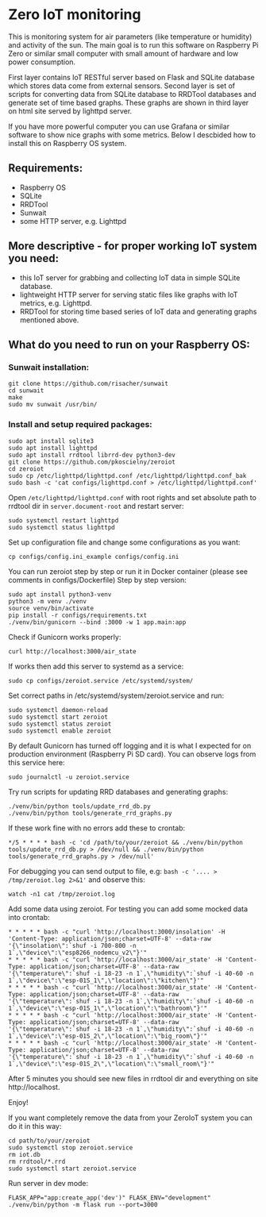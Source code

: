 # Zero IoT monitoring

This is monitoring system for air parameters (like temperature or humidity) and activity of the sun.
The main goal is to run this software on Raspberry Pi Zero or similar small computer with small amount of hardware and low power consumption.

First layer contains IoT RESTful server based on Flask and SQLite database which stores data come from external sensors.
Second layer is set of scripts for converting data from SQLite database to RRDTool databases and generate set of time based graphs.
These graphs are shown in third layer on html site served by lighttpd server.

If you have more powerful computer you can use Grafana or similar software to show nice graphs with some metrics.
Below I descbided how to install this on Raspberry OS system.

## Requirements:
- Raspberry OS 
- SQLite
- RRDTool
- Sunwait
- some HTTP server, e.g. Lighttpd

## More descriptive - for proper working IoT system you need:
- this IoT server for grabbing and collecting IoT data in simple SQLite database.
- lightweight HTTP server for serving static files like graphs with IoT metrics, e.g. Lighttpd.
- RRDTool for storing time based series of IoT data and generating graphs mentioned above.

## What do you need to run on your Raspberry OS:

### Sunwait installation:
```
git clone https://github.com/risacher/sunwait
cd sunwait
make
sudo mv sunwait /usr/bin/
```

### Install and setup required packages:
```
sudo apt install sqlite3
sudo apt install lighttpd
sudo apt install rrdtool librrd-dev python3-dev
git clone https://github.com/pkoscielny/zeroiot
cd zeroiot
sudo cp /etc/lighttpd/lighttpd.conf /etc/lighttpd/lighttpd.conf_bak
sudo bash -c 'cat configs/lighttpd.conf > /etc/lighttpd/lighttpd.conf'
```

Open `/etc/lighttpd/lighttpd.conf` with root rights and set absolute path to rrdtool dir in `server.document-root` and restart server:
```
sudo systemctl restart lighttpd
sudo systemctl status lighttpd
```

Set up configuration file and change some configurations as you want:
```
cp configs/config.ini_example configs/config.ini 
```
  
You can run zeroiot step by step or run it in Docker container (please see comments in configs/Dockerfile)
Step by step version:
```
sudo apt install python3-venv
python3 -m venv ./venv
source venv/bin/activate
pip install -r configs/requirements.txt
./venv/bin/gunicorn --bind :3000 -w 1 app.main:app
```

Check if Gunicorn works properly:
```
curl http://localhost:3000/air_state
```

If works then add this server to systemd as a service:
```
sudo cp configs/zeroiot.service /etc/systemd/system/ 
```

Set correct paths in /etc/systemd/system/zeroiot.service and run:
```
sudo systemctl daemon-reload
sudo systemctl start zeroiot
sudo systemctl status zeroiot
sudo systemctl enable zeroiot
```

By default Gunicorn has turned off logging and it is what I expected for on production environment (Raspberry Pi SD card).
You can observe logs from this service here:
```
sudo journalctl -u zeroiot.service
```

Try run scripts for updating RRD databases and generating graphs:
```
./venv/bin/python tools/update_rrd_db.py 
./venv/bin/python tools/generate_rrd_graphs.py  
```

If these work fine with no errors add these to crontab:
```
*/5 * * * * bash -c 'cd /path/to/your/zeroiot && ./venv/bin/python tools/update_rrd_db.py > /dev/null && ./venv/bin/python tools/generate_rrd_graphs.py > /dev/null'
```

For debugging you can send output to file, e.g: `bash -c '.... > /tmp/zeroiot.log 2>&1'` and observe this:
```
watch -n1 cat /tmp/zeroiot.log
```

Add some data using zeroiot. For testing you can add some mocked data into crontab:
```
* * * * * bash -c "curl 'http://localhost:3000/insolation' -H 'Content-Type: application/json;charset=UTF-8' --data-raw '{\"insolation\":`shuf -i 700-800 -n 1`,\"device\":\"esp8266_nodemcu_v2\"}'"
* * * * * bash -c "curl 'http://localhost:3000/air_state' -H 'Content-Type: application/json;charset=UTF-8' --data-raw '{\"temperature\":`shuf -i 18-23 -n 1`,\"humidity\":`shuf -i 40-60 -n 1`,\"device\":\"esp-01S_1\",\"location\":\"kitchen\"}'"
* * * * * bash -c "curl 'http://localhost:3000/air_state' -H 'Content-Type: application/json;charset=UTF-8' --data-raw '{\"temperature\":`shuf -i 18-23 -n 1`,\"humidity\":`shuf -i 40-60 -n 1`,\"device\":\"esp-01S_1\",\"location\":\"bathroom\"}'"
* * * * * bash -c "curl 'http://localhost:3000/air_state' -H 'Content-Type: application/json;charset=UTF-8' --data-raw '{\"temperature\":`shuf -i 18-23 -n 1`,\"humidity\":`shuf -i 40-60 -n 1`,\"device\":\"esp-01S_2\",\"location\":\"big_room\"}'"
* * * * * bash -c "curl 'http://localhost:3000/air_state' -H 'Content-Type: application/json;charset=UTF-8' --data-raw '{\"temperature\":`shuf -i 18-23 -n 1`,\"humidity\":`shuf -i 40-60 -n 1`,\"device\":\"esp-01S_2\",\"location\":\"small_room\"}'"
```

After 5 minutes you should see new files in rrdtool dir and everything on site http://localhost.

Enjoy!

If you want completely remove the data from your ZeroIoT system you can do it in this way:
```
cd path/to/your/zeroiot
sudo systemctl stop zeroiot.service
rm iot.db
rm rrdtool/*.rrd
sudo systemctl start zeroiot.service
```

Run server in dev mode:
```
FLASK_APP="app:create_app('dev')" FLASK_ENV="development" ./venv/bin/python -m flask run --port=3000
```
